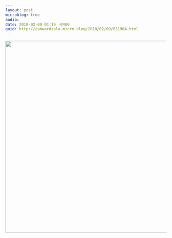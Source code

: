 ```yaml
---
layout: post
microblog: true
audio: 
date: 2018-02-09 01:19 -0400
guid: http://camwardzala.micro.blog/2018/02/09/051904.html
---
```



<img src="http://www.camwardzala.com/uploads/2018/756e2e7b79.jpg" width="600" height="600" />
